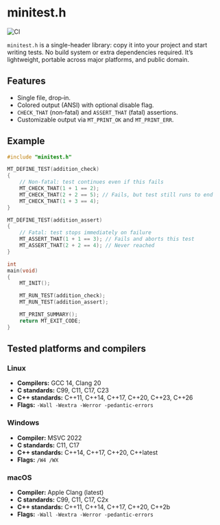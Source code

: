 # minitest.h

![CI](https://github.com/rsore/minitest/actions/workflows/selftest.yml/badge.svg)

`minitest.h` is a single-header library: copy it into your project and start writing tests.
No build system or extra dependencies required.
It’s lightweight, portable across major platforms, and public domain.

## Features

- Single file, drop‑in.
- Colored output (ANSI) with optional disable flag.
- `CHECK_THAT` (non‑fatal) and `ASSERT_THAT` (fatal) assertions.
- Customizable output via `MT_PRINT_OK` and `MT_PRINT_ERR`.

## Example

```c
#include "minitest.h"

MT_DEFINE_TEST(addition_check)
{
    // Non-fatal: test continues even if this fails
    MT_CHECK_THAT(1 + 1 == 2);
    MT_CHECK_THAT(2 + 2 == 5); // Fails, but test still runs to end
    MT_CHECK_THAT(1 + 3 == 4);
}

MT_DEFINE_TEST(addition_assert)
{
    // Fatal: test stops immediately on failure
    MT_ASSERT_THAT(1 + 1 == 3); // Fails and aborts this test
    MT_ASSERT_THAT(2 + 2 == 4); // Never reached
}

int
main(void)
{
    MT_INIT();

    MT_RUN_TEST(addition_check);
    MT_RUN_TEST(addition_assert);

    MT_PRINT_SUMMARY();
    return MT_EXIT_CODE;
}
```

## Tested platforms and compilers

### Linux
- **Compilers:** GCC 14, Clang 20
- **C standards:** C99, C11, C17, C23
- **C++ standards:** C++11, C++14, C++17, C++20, C++23, C++26
- **Flags:** `-Wall -Wextra -Werror -pedantic-errors`

### Windows
- **Compiler:** MSVC 2022
- **C standards:** C11, C17
- **C++ standards:** C++14, C++17, C++20, C++latest
- **Flags:** `/W4 /WX`

### macOS
- **Compiler:** Apple Clang (latest)
- **C standards:** C99, C11, C17, C2x
- **C++ standards:** C++11, C++14, C++17, C++20, C++2b
- **Flags:** `-Wall -Wextra -Werror -pedantic-errors`
